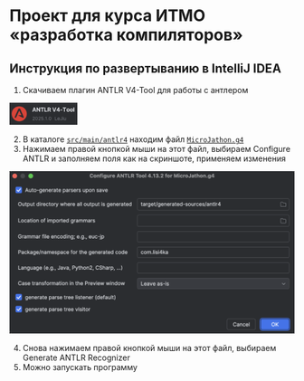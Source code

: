 # Проект для курса ИТМО &laquo;разработка компиляторов&raquo;

## Инструкция по развертыванию в IntelliJ IDEA

1) Скачиваем плагин ANTLR V4-Tool для работы с антлером

<img src="resources/ANTLR plugin.png" alt="Скриншот" width="120"/>

2) В каталоге [`src/main/antlr4`](src/main/antlr4) находим файл [`MicroJathon.g4`](src/main/antlr4/MicroJathon.g4)
3) Нажимаем правой кнопкой мыши на этот файл, выбираем Configure ANTLR и заполняем поля как на скриншоте, применяем изменения
   
<img src="resources/ANTLR config.png" alt="Скриншот" width="550"/>

4) Снова нажимаем правой кнопкой мыши на этот файл, выбираем Generate ANTLR Recognizer
5) Можно запускать программу
